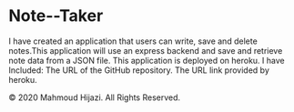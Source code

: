 # Note--Taker

I have created an application that users can write, save and delete notes.This application will use an express backend and save and retrieve note data from a JSON file.
This application is deployed on heroku.
I have Included:
The URL of the GitHub repository.
The URL link provided by heroku.

© 2020 Mahmoud Hijazi. All Rights Reserved.
